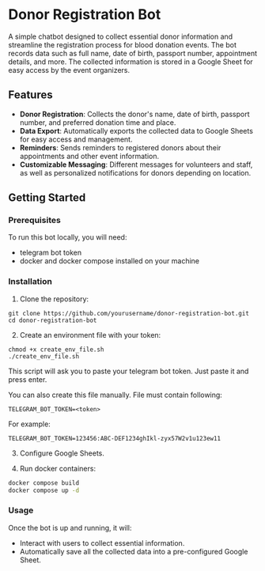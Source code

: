 # Donor Registration Bot

A simple chatbot designed to collect essential donor information and streamline the registration process for blood donation events. The bot records data such as full name, date of birth, passport number, appointment details, and more. The collected information is stored in a Google Sheet for easy access by the event organizers.

## Features

- **Donor Registration**: Collects the donor's name, date of birth, passport number, and preferred donation time and place.
- **Data Export**: Automatically exports the collected data to Google Sheets for easy access and management.
- **Reminders**: Sends reminders to registered donors about their appointments and other event information.
- **Customizable Messaging**: Different messages for volunteers and staff, as well as personalized notifications for donors depending on location.

## Getting Started

### Prerequisites

To run this bot locally, you will need:

- telegram bot token
- docker and docker compose installed on your machine

### Installation

1. Clone the repository:
```
git clone https://github.com/yourusername/donor-registration-bot.git
cd donor-registration-bot
```

2. Create an environment file with your token:
```
chmod +x create_env_file.sh
./create_env_file.sh
```
This script will ask you to paste your telegram bot token. Just paste it and press enter.


You can also create this file manually. File must contain following:
```
TELEGRAM_BOT_TOKEN=<token>
```
For example:
```
TELEGRAM_BOT_TOKEN=123456:ABC-DEF1234ghIkl-zyx57W2v1u123ew11
```

3. Configure Google Sheets.

4. Run docker containers:
```bash
docker compose build
docker compose up -d
```

### Usage

Once the bot is up and running, it will:

- Interact with users to collect essential information.
- Automatically save all the collected data into a pre-configured Google Sheet.
